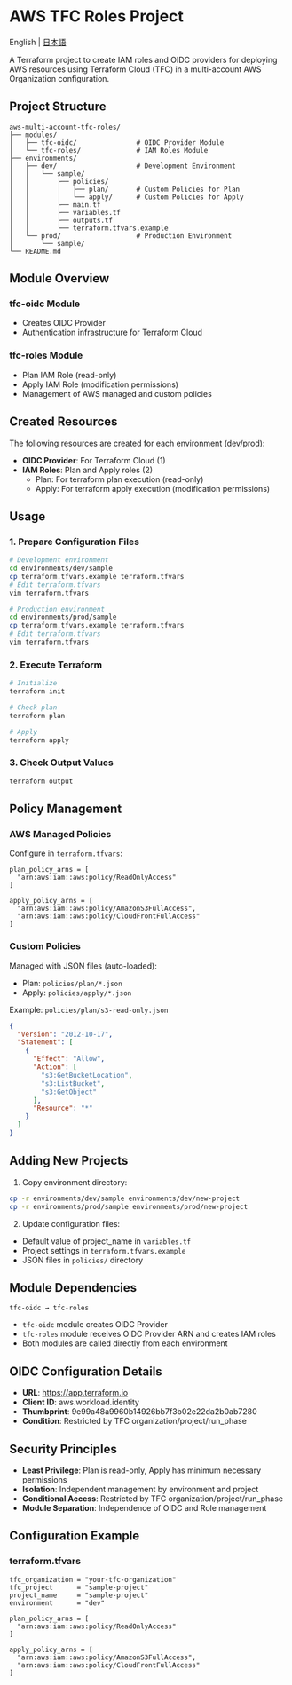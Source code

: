 # AWS TFC Roles Project

English | [日本語](README.md)

A Terraform project to create IAM roles and OIDC providers for deploying AWS resources using Terraform Cloud (TFC) in a multi-account AWS Organization configuration.

## Project Structure

```
aws-multi-account-tfc-roles/
├── modules/
│   ├── tfc-oidc/               # OIDC Provider Module
│   └── tfc-roles/              # IAM Roles Module
├── environments/
│   ├── dev/                    # Development Environment
│   │   └── sample/
│   │       ├── policies/
│   │       │   ├── plan/       # Custom Policies for Plan
│   │       │   └── apply/      # Custom Policies for Apply
│   │       ├── main.tf
│   │       ├── variables.tf
│   │       ├── outputs.tf
│   │       └── terraform.tfvars.example
│   └── prod/                   # Production Environment
│       └── sample/
└── README.md
```

## Module Overview

### tfc-oidc Module
- Creates OIDC Provider
- Authentication infrastructure for Terraform Cloud

### tfc-roles Module
- Plan IAM Role (read-only)
- Apply IAM Role (modification permissions)
- Management of AWS managed and custom policies

## Created Resources

The following resources are created for each environment (dev/prod):

- **OIDC Provider**: For Terraform Cloud (1)
- **IAM Roles**: Plan and Apply roles (2)
  - Plan: For terraform plan execution (read-only)
  - Apply: For terraform apply execution (modification permissions)

## Usage

### 1. Prepare Configuration Files

```bash
# Development environment
cd environments/dev/sample
cp terraform.tfvars.example terraform.tfvars
# Edit terraform.tfvars
vim terraform.tfvars

# Production environment
cd environments/prod/sample
cp terraform.tfvars.example terraform.tfvars
# Edit terraform.tfvars
vim terraform.tfvars
```

### 2. Execute Terraform

```bash
# Initialize
terraform init

# Check plan
terraform plan

# Apply
terraform apply
```

### 3. Check Output Values

```bash
terraform output
```

## Policy Management

### AWS Managed Policies

Configure in `terraform.tfvars`:

```hcl
plan_policy_arns = [
  "arn:aws:iam::aws:policy/ReadOnlyAccess"
]

apply_policy_arns = [
  "arn:aws:iam::aws:policy/AmazonS3FullAccess",
  "arn:aws:iam::aws:policy/CloudFrontFullAccess"
]
```

### Custom Policies

Managed with JSON files (auto-loaded):

- Plan: `policies/plan/*.json`
- Apply: `policies/apply/*.json`

Example: `policies/plan/s3-read-only.json`
```json
{
  "Version": "2012-10-17",
  "Statement": [
    {
      "Effect": "Allow",
      "Action": [
        "s3:GetBucketLocation",
        "s3:ListBucket",
        "s3:GetObject"
      ],
      "Resource": "*"
    }
  ]
}
```

## Adding New Projects

1. Copy environment directory:
```bash
cp -r environments/dev/sample environments/dev/new-project
cp -r environments/prod/sample environments/prod/new-project
```

2. Update configuration files:
- Default value of project_name in `variables.tf`
- Project settings in `terraform.tfvars.example`
- JSON files in `policies/` directory

## Module Dependencies

```
tfc-oidc → tfc-roles
```

- `tfc-oidc` module creates OIDC Provider
- `tfc-roles` module receives OIDC Provider ARN and creates IAM roles
- Both modules are called directly from each environment

## OIDC Configuration Details

- **URL**: https://app.terraform.io
- **Client ID**: aws.workload.identity
- **Thumbprint**: 9e99a48a9960b14926bb7f3b02e22da2b0ab7280
- **Condition**: Restricted by TFC organization/project/run_phase

## Security Principles

- **Least Privilege**: Plan is read-only, Apply has minimum necessary permissions
- **Isolation**: Independent management by environment and project
- **Conditional Access**: Restricted by TFC organization/project/run_phase
- **Module Separation**: Independence of OIDC and Role management

## Configuration Example

### terraform.tfvars
```hcl
tfc_organization = "your-tfc-organization"
tfc_project      = "sample-project"
project_name     = "sample-project"
environment      = "dev"

plan_policy_arns = [
  "arn:aws:iam::aws:policy/ReadOnlyAccess"
]

apply_policy_arns = [
  "arn:aws:iam::aws:policy/AmazonS3FullAccess",
  "arn:aws:iam::aws:policy/CloudFrontFullAccess"
]
```